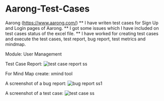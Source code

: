 # Aarong-Test-Cases

Aarong (https://www.aarong.com/)
** I have writen test cases for Sign Up and Login pages of Aarong.
** I got some issues which I have included on test cases status of the excel file.
** I have worked for creating test cases and execute the test cases, test report, bug report, test metrics and mindmap.

Module: User Management

Test Case Report:
![test case report ss](https://github.com/mohaimenur/Aarong-Test-Cases/assets/63193648/f2c6c903-1b41-4d28-98e4-312cac6dbdfb)

For Mind Map create: xmind tool

A screenshot of a bug report:
![bug report ss1](https://github.com/mohaimenur/Aarong-Test-Cases/assets/63193648/148709ae-6b87-43ad-8136-248f997997db)

A screenshot of a test case:
![test case ss](https://github.com/mohaimenur/Aarong-Test-Cases/assets/63193648/34fb11bb-a913-4ce0-b99e-e45687dc9036)
